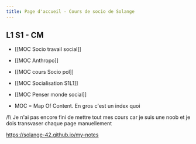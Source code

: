 ```yaml
---
title: Page d'accueil - Cours de socio de Solange
---
```

## L1 S1 - CM
- [[MOC Socio travail social]]
- [[MOC Anthropo]]
- [[MOC cours Socio pol]]
- [[MOC Socialisation S1L1]]
- [[MOC Penser monde social]]


- MOC = Map Of Content. En gros c'est un index quoi

/!\ Je n'ai pas encore fini de mettre tout mes cours car je suis une noob et je dois transvaser chaque page manuellement

https://solange-42.github.io/my-notes